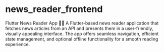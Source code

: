 # news_reader_frontend
Flutter News Reader App 📱📰 A Flutter-based news reader application that fetches news articles from an API and presents them in a user-friendly, visually appealing interface. The app offers seamless navigation, efficient state management, and optional offline functionality for a smooth reading experience.
